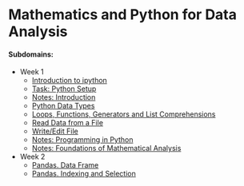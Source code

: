 # Mathematics and Python for Data Analysis

#### Subdomains:
- Week 1
	- [Introduction to ipython](./introduction-to-notebooks)
	- [Task: Python Setup](./task-python-setup)
	- [Notes: Introduction](./notes/1-1.Vvedenie.pdf)
	- [Python Data Types](./data-types)
	- [Loops, Functions, Generators and List Comprehensions](./loops-and-functions)
	- [Read Data from a File](./read-from-file)
	- [Write/Edit File](./write-to-file)
	- [Notes: Programming in Python](./notes/1-2.Programmirovanie_na_Python.pdf)
	- [Notes: Foundations of Mathematical Analysis](./notes/1-3.Osnovy-matematicheskogo-analiza.pdf)
- Week 2
	- [Pandas. Data Frame](./pandas-dataframe)
	- [Pandas. Indexing and Selection](./pandas-indexing-selection)
